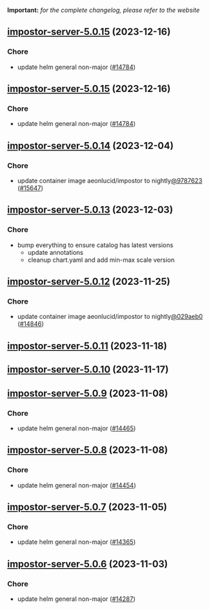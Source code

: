 **Important:**
*for the complete changelog, please refer to the website*




## [impostor-server-5.0.15](https://github.com/truecharts/charts/compare/impostor-server-5.0.14...impostor-server-5.0.15) (2023-12-16)

### Chore

- update helm general non-major ([#14784](https://github.com/truecharts/charts/issues/14784))
  
  


## [impostor-server-5.0.15](https://github.com/truecharts/charts/compare/impostor-server-5.0.14...impostor-server-5.0.15) (2023-12-16)

### Chore

- update helm general non-major ([#14784](https://github.com/truecharts/charts/issues/14784))
  
  


## [impostor-server-5.0.14](https://github.com/truecharts/charts/compare/impostor-server-5.0.13...impostor-server-5.0.14) (2023-12-04)

### Chore

- update container image aeonlucid/impostor to nightly[@9787623](https://github.com/9787623) ([#15647](https://github.com/truecharts/charts/issues/15647))
  
  


## [impostor-server-5.0.13](https://github.com/truecharts/charts/compare/impostor-server-5.0.12...impostor-server-5.0.13) (2023-12-03)

### Chore

- bump everything to ensure catalog has latest versions
  - update annotations
  - cleanup chart.yaml and add min-max scale version
  
  




## [impostor-server-5.0.12](https://github.com/truecharts/charts/compare/impostor-server-5.0.11...impostor-server-5.0.12) (2023-11-25)

### Chore

- update container image aeonlucid/impostor to nightly[@029aeb0](https://github.com/029aeb0) ([#14846](https://github.com/truecharts/charts/issues/14846))
  
  


## [impostor-server-5.0.11](https://github.com/truecharts/charts/compare/impostor-server-5.0.10...impostor-server-5.0.11) (2023-11-18)




## [impostor-server-5.0.10](https://github.com/truecharts/charts/compare/impostor-server-5.0.9...impostor-server-5.0.10) (2023-11-17)




## [impostor-server-5.0.9](https://github.com/truecharts/charts/compare/impostor-server-5.0.8...impostor-server-5.0.9) (2023-11-08)

### Chore

- update helm general non-major ([#14465](https://github.com/truecharts/charts/issues/14465))
  
  


## [impostor-server-5.0.8](https://github.com/truecharts/charts/compare/impostor-server-5.0.7...impostor-server-5.0.8) (2023-11-08)

### Chore

- update helm general non-major ([#14454](https://github.com/truecharts/charts/issues/14454))
  
  


## [impostor-server-5.0.7](https://github.com/truecharts/charts/compare/impostor-server-5.0.6...impostor-server-5.0.7) (2023-11-05)

### Chore

- update helm general non-major ([#14365](https://github.com/truecharts/charts/issues/14365))
  
  


## [impostor-server-5.0.6](https://github.com/truecharts/charts/compare/impostor-server-5.0.5...impostor-server-5.0.6) (2023-11-03)

### Chore

- update helm general non-major ([#14287](https://github.com/truecharts/charts/issues/14287))
  
  
